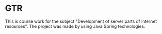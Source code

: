 # GTR
This is course work for the subject "Development of server parts of Internet resources". The project was made by using Java Spring technologies.
